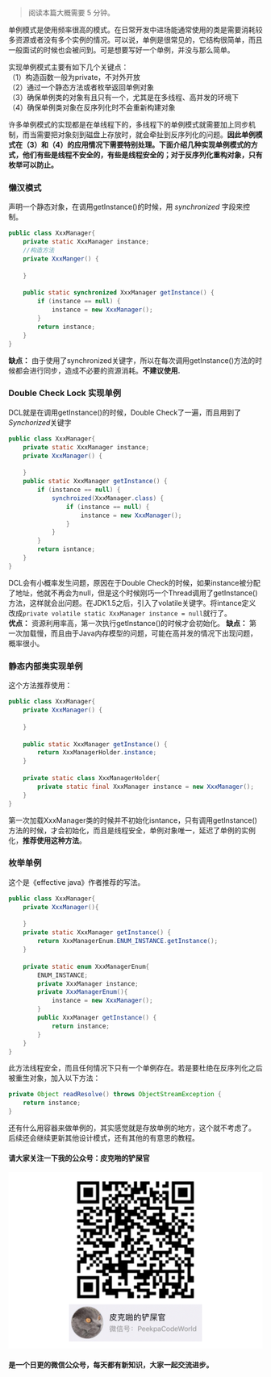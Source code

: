 > 阅读本篇大概需要 5 分钟。  


单例模式是使用频率很高的模式。在日常开发中进场能通常使用的类是需要消耗较多资源或者没有多个实例的情况。可以说，单例是很常见的，它结构很简单，而且一般面试的时候也会被问到。可是想要写好一个单例，并没与那么简单。  

实现单例模式主要有如下几个关键点：   
（1）构造函数一般为private，不对外开放  
（2）通过一个静态方法或者枚举返回单例对象  
（3）确保单例类的对象有且只有一个，尤其是在多线程、高并发的环境下  
（4）确保单例类对象在反序列化时不会重新构建对象

许多单例模式的实现都是在单线程下的，多线程下的单例模式就需要加上同步机制，而当需要把对象刻到磁盘上存放时，就会牵扯到反序列化的问题。**因此单例模式在（3）和（4）的应用情况下需要特别处理。下面介绍几种实现单例模式的方式，他们有些是线程不安全的，有些是线程安全的；对于反序列化重构对象，只有枚举可以防止。**


### 懒汉模式
声明一个静态对象，在调用getInstance()的时候，用 *synchronized* 字段来控制。
```JAVA
public class XxxManager{
    private static XxxManager instance;
    //构造方法
    private XxxManger() {
        
    }
    
    public static synchronized XxxManager getInstance() {
        if (instance == null) {
            instance = new XxxManager();
        }
        return instance;
    }
}
```
**缺点：** 由于使用了synchronized关键字，所以在每次调用getInstance()方法的时候都会进行同步，造成不必要的资源消耗。**不建议使用.**

### Double Check Lock 实现单例
DCL就是在调用getInstance()的时候，Double Check了一遍，而且用到了*Synchorized*关键字
```JAVA
public class XxxManager{
    private static XxxManager instance;
    private XxxManager() {
        
    }
    public static XxxManager getInstance() {
        if (instance == null) {
            synchroized(XxxManager.class) {
                if (instance == null) {
                    instance = new XxxManager();
                }
            }
        }
        return isntance;
    }
}
```
DCL会有小概率发生问题，原因在于Double Check的时候，如果instance被分配了地址，他就不再会为null，但是这个时候刚巧一个Thread调用了getInstance()方法，这样就会出问题。在JDK1.5之后，引入了volatile关键字。将intance定义改成`private volatile static XxxManager instance = null`就行了。  
**优点：** 资源利用率高，第一次执行getInstance()的时候才会初始化。
**缺点：** 第一次加载慢，而且由于Java内存模型的问题，可能在高并发的情况下出现问题，概率很小。

### 静态内部类实现单例
这个方法推荐使用：
```JAVA
public class XxxManager{
    private XxxManager() {
        
    }
    
    public static XxxManager getInstance() {
        return XxxManagerHolder.instance;
    }
    
    private static class XxxManagerHolder{
        private static final XxxManager instance = new XxxManager();
    }
}
```
第一次加载XxxManager类的时候并不初始化isntance，只有调用getInstance()方法的时候，才会初始化，而且是线程安全，单例对象唯一，延迟了单例的实例化，**推荐使用这种方法**。
### 枚举单例
这个是《effective java》作者推荐的写法。
```JAVA
public class XxxManager{
    private XxxManager(){
        
    }
    private static XxxManager getInstance() {
        return XxxManagerEnum.ENUM_INSTANCE.getInstance();
    }
    
    private static enum XxxManagerEnum{
        ENUM_INSTANCE;
        private XxxManager instance;
        private XxxManagerEnum(){
            instance = new XxxManager();
        }
        public XxxManager getInstance() {
            return instance;
        }
    }
}
```
此方法线程安全，而且任何情况下只有一个单例存在。若是要杜绝在反序列化之后被重生对象，加入以下方法：
```JAVA
private Object readResolve() throws ObjectStreamException {
    return instance;
}
```

还有什么用容器来做单例的，其实感觉就是存放单例的地方，这个就不考虑了。
后续还会继续更新其他设计模式，还有其他的有意思的教程。

#### 请大家关注一下我的公众号：**皮克啪的铲屎官**
![qr_code](https://github.com/SwyftG/DesignPatternExample/blob/dev/src/img/qr_code.png)
#### 是一个日更的微信公众号，每天都有新知识，大家一起交流进步。